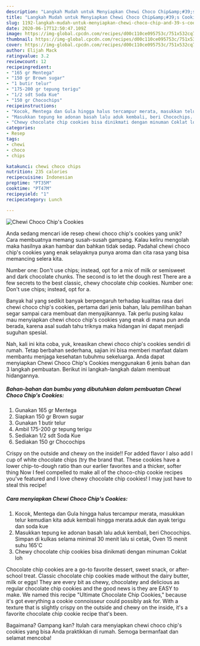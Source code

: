 ```yaml
---
description: "Langkah Mudah untuk Menyiapkan Chewi Choco Chip&amp;#39;s Cookies Anti Gagal"
title: "Langkah Mudah untuk Menyiapkan Chewi Choco Chip&amp;#39;s Cookies Anti Gagal"
slug: 1192-langkah-mudah-untuk-menyiapkan-chewi-choco-chip-and-39-s-cookies-anti-gagal
date: 2020-06-17T12:50:47.109Z
image: https://img-global.cpcdn.com/recipes/d00c110ce095753c/751x532cq70/chewi-choco-chips-cookies-foto-resep-utama.jpg
thumbnail: https://img-global.cpcdn.com/recipes/d00c110ce095753c/751x532cq70/chewi-choco-chips-cookies-foto-resep-utama.jpg
cover: https://img-global.cpcdn.com/recipes/d00c110ce095753c/751x532cq70/chewi-choco-chips-cookies-foto-resep-utama.jpg
author: Elijah Mack
ratingvalue: 3.2
reviewcount: 12
recipeingredient:
- "165 gr Mentega"
- "150 gr Brown sugar"
- "1 butir telur"
- "175-200 gr tepung terigu"
- "1/2 sdt Soda Kue"
- "150 gr Chocochips"
recipeinstructions:
- "Kocok, Mentega dan Gula hingga halus tercampur merata, masukkan telur kemudian kita aduk kembali hingga merata.aduk dan ayak terigu dan soda kue"
- "Masukkan tepung ke adonan basah lalu aduk kembali, beri Chocochips. Simpan di kulkas selama minimal 30 menit lalu si cetak, Oven 15 menit suhu 165&#39;C"
- "Chewy chocolate chip cookies bisa dinikmati dengan minuman Coklat loh"
categories:
- Resep
tags:
- chewi
- choco
- chips

katakunci: chewi choco chips 
nutrition: 235 calories
recipecuisine: Indonesian
preptime: "PT35M"
cooktime: "PT47M"
recipeyield: "1"
recipecategory: Lunch

---
```



![Chewi Choco Chip&#39;s Cookies](https://img-global.cpcdn.com/recipes/d00c110ce095753c/751x532cq70/chewi-choco-chips-cookies-foto-resep-utama.jpg)

Anda sedang mencari ide resep chewi choco chip&#39;s cookies yang unik? Cara membuatnya memang susah-susah gampang. Kalau keliru mengolah maka hasilnya akan hambar dan bahkan tidak sedap. Padahal chewi choco chip&#39;s cookies yang enak selayaknya punya aroma dan cita rasa yang bisa memancing selera kita.

Number one: Don&#39;t use chips; instead, opt for a mix of milk or semisweet and dark chocolate chunks. The second is to let the dough rest There are a few secrets to the best classic, chewy chocolate chip cookies. Number one: Don&#39;t use chips; instead, opt for a.

Banyak hal yang sedikit banyak berpengaruh terhadap kualitas rasa dari chewi choco chip&#39;s cookies, pertama dari jenis bahan, lalu pemilihan bahan segar sampai cara membuat dan menyajikannya. Tak perlu pusing kalau mau menyiapkan chewi choco chip&#39;s cookies yang enak di mana pun anda berada, karena asal sudah tahu triknya maka hidangan ini dapat menjadi suguhan spesial.


Nah, kali ini kita coba, yuk, kreasikan chewi choco chip&#39;s cookies sendiri di rumah. Tetap berbahan sederhana, sajian ini bisa memberi manfaat dalam membantu menjaga kesehatan tubuhmu sekeluarga. Anda dapat menyiapkan Chewi Choco Chip&#39;s Cookies menggunakan 6 jenis bahan dan 3 langkah pembuatan. Berikut ini langkah-langkah dalam membuat hidangannya.

<!--inarticleads1-->

##### Bahan-bahan dan bumbu yang dibutuhkan dalam pembuatan Chewi Choco Chip&#39;s Cookies:

1. Gunakan 165 gr Mentega
1. Siapkan 150 gr Brown sugar
1. Gunakan 1 butir telur
1. Ambil 175-200 gr tepung terigu
1. Sediakan 1/2 sdt Soda Kue
1. Sediakan 150 gr Chocochips


Crispy on the outside and chewy on the inside!! For added flavor I also add l cup of white chocolate chips (try the brand that. These cookies have a lower chip-to-dough ratio than our earlier favorites and a thicker, softer thing Now I feel compelled to make all of the choco-chip cookie recipes you&#39;ve featured and I love chewy chocolate chip cookies! I may just have to steal this recipe! 

<!--inarticleads2-->

##### Cara menyiapkan Chewi Choco Chip&#39;s Cookies:

1. Kocok, Mentega dan Gula hingga halus tercampur merata, masukkan telur kemudian kita aduk kembali hingga merata.aduk dan ayak terigu dan soda kue
1. Masukkan tepung ke adonan basah lalu aduk kembali, beri Chocochips. Simpan di kulkas selama minimal 30 menit lalu si cetak, Oven 15 menit suhu 165&#39;C
1. Chewy chocolate chip cookies bisa dinikmati dengan minuman Coklat loh


Chocolate chip cookies are a go-to favorite dessert, sweet snack, or after-school treat. Classic chocolate chip cookies made without the dairy butter, milk or eggs! They are every bit as chewy, chocolatey and delicious as regular chocolate chip cookies and the good news is they are EASY to make. We named this recipe &#34;Ultimate Chocolate Chip Cookies,&#34; because it&#39;s got everything a cookie connoisseur could possibly ask for. With a texture that is slightly crispy on the outside and chewy on the inside, it&#39;s a favorite chocolate chip cookie recipe that&#39;s been. 

Bagaimana? Gampang kan? Itulah cara menyiapkan chewi choco chip&#39;s cookies yang bisa Anda praktikkan di rumah. Semoga bermanfaat dan selamat mencoba!
